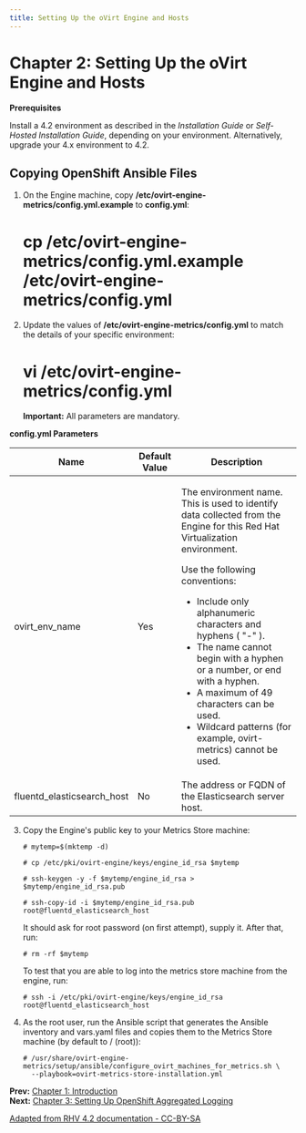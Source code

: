 ```yaml
---
title: Setting Up the oVirt Engine and Hosts
---
```


# Chapter 2: Setting Up the oVirt Engine and Hosts

**Prerequisites**

Install a 4.2 environment as described in the _Installation Guide_ or _Self-Hosted Installation Guide_, depending on your environment. Alternatively, upgrade your 4.x environment to 4.2.

## Copying OpenShift Ansible Files

1. On the Engine machine, copy **/etc/ovirt-engine-metrics/config.yml.example** to **config.yml**:

      # cp /etc/ovirt-engine-metrics/config.yml.example /etc/ovirt-engine-metrics/config.yml

2. Update the values of **/etc/ovirt-engine-metrics/config.yml** to match the details of your specific environment:

      # vi /etc/ovirt-engine-metrics/config.yml

   **Important:** All parameters are mandatory.

**config.yml Parameters**

<table>
<thead><tr><th>Name</th><th>Default Value</th><th>Description</th></tr></thead>
<tbody>
<tr>
 <td>ovirt_env_name</td>
 <td>Yes</td>
 <td>
   <p>The environment name. This is used to identify data collected from the Engine for this Red Hat Virtualization environment.</p>
   <p>Use the following conventions:</p>
   <ul>
   <li>Include only alphanumeric characters and hyphens ( "-" ).</li>
   <li>The name cannot begin with a hyphen or a number, or end with a hyphen.</li>
   <li>A maximum of 49 characters can be used.</li>
   <li>Wildcard patterns (for example, ovirt-metrics) cannot be used.</li>
   </ul>
 </td>
</tr>
<tr>
 <td>fluentd_elasticsearch_host</td>
 <td>No</td>
 <td>The address or FQDN of the Elasticsearch server host.</td>
</tr>
</tbody>
</table>

3. Copy the Engine's public key to your Metrics Store machine:

       # mytemp=$(mktemp -d)

       # cp /etc/pki/ovirt-engine/keys/engine_id_rsa $mytemp

       # ssh-keygen -y -f $mytemp/engine_id_rsa > $mytemp/engine_id_rsa.pub

       # ssh-copy-id -i $mytemp/engine_id_rsa.pub root@fluentd_elasticsearch_host

   It should ask for root password (on first attempt), supply it. After that, run:

       # rm -rf $mytemp

   To test that you are able to log into the metrics store machine from the engine, run:

       # ssh -i /etc/pki/ovirt-engine/keys/engine_id_rsa root@fluentd_elasticsearch_host

4. As the root user, run the Ansible script that generates the Ansible inventory and vars.yaml files and copies them to the Metrics Store machine (by default to / (root)):

       # /usr/share/ovirt-engine-metrics/setup/ansible/configure_ovirt_machines_for_metrics.sh \
         --playbook=ovirt-metrics-store-installation.yml

**Prev:** [Chapter 1: Introduction](../Introduction)<br>
**Next:** [Chapter 3: Setting Up OpenShift Aggregated Logging](../Setting_Up_OpenShift_Aggregated_Logging)

[Adapted from RHV 4.2 documentation - CC-BY-SA](https://access.redhat.com/documentation/en-us/red_hat_virtualization/4.2/html/metrics_store_installation_guide/chap-setting_up_rhv_manager_and_hosts)
